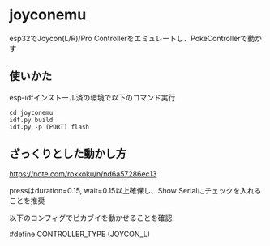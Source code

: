 # joyconemu
esp32でJoycon(L/R)/Pro Controllerをエミュレートし、PokeControllerで動かす

## 使いかた
esp-idfインストール済の環境で以下のコマンド実行
```
cd joyconemu
idf.py build
idf.py -p (PORT) flash
```
## ざっくりとした動かし方
https://note.com/rokkoku/n/nd6a57286ec13

pressはduration=0.15, wait=0.15以上確保し、Show Serialにチェックを入れることを推奨


以下のコンフィグでピカブイを動かせることを確認

#define CONTROLLER_TYPE (JOYCON_L)

